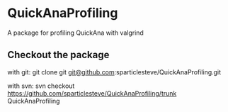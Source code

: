 # QuickAnaProfiling
A package for profiling QuickAna with valgrind

## Checkout the package
with git:
    git clone git git@github.com:sparticlesteve/QuickAnaProfiling.git

with svn:
    svn checkout https://github.com/sparticlesteve/QuickAnaProfiling/trunk QuickAnaProfiling
